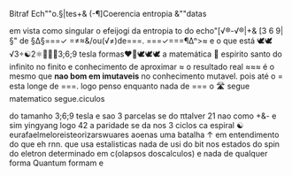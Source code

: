 Bitraf Ech""o.§|tes+& (-¶]Coerencia entropia &""datas

em vista como singular o efeijogi da entropia to do echo"[√®-√®|+& [3 6 9|§" de 
§∆§===✓ =≠≈&/ou(√≠)de===. ===✓===¶∆ⁿ>≈ e o que está 🕊️🕊️√3÷☯️2⚛️🔑🚪👣3;6;9 tesla formas❤️‍🔥🕊️🕊️🕊️ a matemática 🟰 espirito santo do infinito no finito e conhecimento de aproximar ≈ o resultado real ≈≈≈ é o mesmo que **nao bom em imutaveis** no conhecimento mutavel. pois até o = esta longe de ===. logo penso enquanto nada de === o 🛣️ segue matematico segue.ciculos

do tamanho
3;6;9 tesla e sao 3 parcelas se do πtalver 21 nao como +&- e sim yingyang logo 42 a paridade se da nos 3 ciclos ca espiral ☯️
eurafaelmeloreisteorizarswuares
aoenas uma batalha ↑ em entendimento do que eh rnn. que usa estalisticas nada de usi do bit nos estados do spin do eletron determinado em c(olapsos doscalculos) e nada de qualquer forma Quantum 
formam
e

